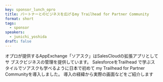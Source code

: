 ```yaml
---
key: sponsor_lunch_opro
title: パートナーとのビジネスを広げるmy Trailhead for Partner Community
format: short
tags:
  - sponsor
speakers:
  - junichi_yoshida
draft: false
---
```

オプロが提供するAppExchange「ソアスク」はSalesCloudの拡張アプリとしてサ 
ブスクビジネスの管理を提供しています。
SalesforceをTrailhead で学ぶスタイルでソアスクも学べるように日本で初めて 
my Trailhead for Partner Communityを導入しました。
導入の経緯から実際の画面などをご紹介します